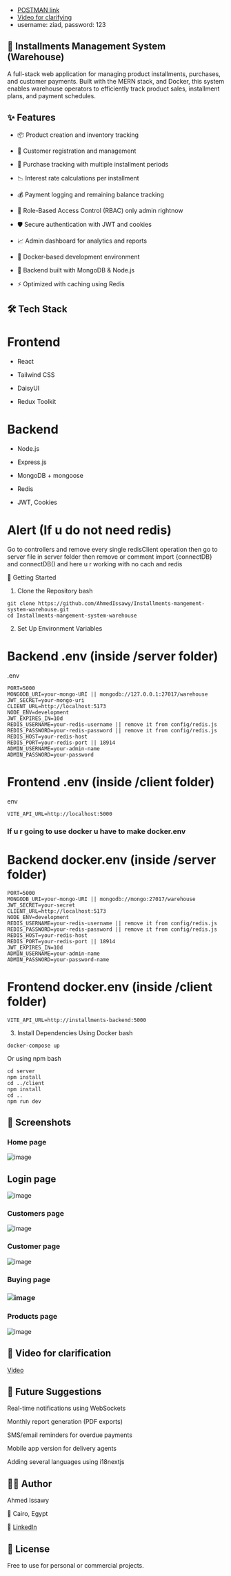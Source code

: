 - [POSTMAN link](https://app.getpostman.com/join-team?invite_code=3ee466d4637385ed64f85ad06ccf229f206e2b312fa1936b4b79f5d89cc6898e&target_code=a20e294c5419b8455380063d183c1fb4)
- [Video for clarifying](https://drive.google.com/file/d/1dogeYHtglDMp8ulbY1EN4zax1DcxojPI/view?usp=sharing)
- username: ziad, password: 123  
 
## 🧾 Installments Management System (Warehouse)     
     
A full-stack web application for managing product installments, purchases, and customer payments. Built with the MERN stack, and Docker, this system enables warehouse operators to efficiently track product sales, installment plans, and payment schedules.
 
## ✨ Features

- 📦 Product creation and inventory tracking

- 👥 Customer registration and management

- 🧾 Purchase tracking with multiple installment periods

- 📉 Interest rate calculations per installment

- 💰 Payment logging and remaining balance tracking

- 🔐 Role-Based Access Control (RBAC) only admin rightnow

- 🛡️ Secure authentication with JWT and cookies

- 📈 Admin dashboard for analytics and reports

- 🐳 Docker-based development environment

- 🧠 Backend built with MongoDB & Node.js

- ⚡ Optimized with caching using Redis

## 🛠️ Tech Stack

# Frontend

- React

- Tailwind CSS

- DaisyUI

- Redux Toolkit

# Backend

- Node.js

- Express.js

- MongoDB + mongoose

- Redis

- JWT, Cookies

# Alert (If u do not need redis)

Go to controllers and remove every single redisClient operation then go to server file in server folder then remove or comment import {connectDB} and connectDB() and here u r working with no cach and redis

🔧 Getting Started

1. Clone the Repository
   bash

```
git clone https://github.com/AhmedIssawy/Installments-mangement-system-warehouse.git
cd Installments-mangement-system-warehouse
```

2. Set Up Environment Variables

# Backend .env (inside /server folder)

.env

```
PORT=5000
MONGODB_URI=your-mongo-URI || mongodb://127.0.0.1:27017/warehouse
JWT_SECRET=your-mongo-uri
CLIENT_URL=http://localhost:5173
NODE_ENV=development
JWT_EXPIRES_IN=10d
REDIS_USERNAME=your-redis-username || remove it from config/redis.js
REDIS_PASSWORD=your-redis-password || remove it from config/redis.js
REDIS_HOST=your-redis-host
REDIS_PORT=your-redis-port || 18914
ADMIN_USERNAME=your-admin-name
ADMIN_PASSWORD=your-password
```

# Frontend .env (inside /client folder)

env

```
VITE_API_URL=http://localhost:5000
```

### If u r going to use docker u have to make docker.env

# Backend docker.env (inside /server folder)

```
PORT=5000
MONGODB_URI=your-mongo-URI || mongodb://mongo:27017/warehouse
JWT_SECRET=your-secret
CLIENT_URL=http://localhost:5173
NODE_ENV=development
REDIS_USERNAME=your-redis-username || remove it from config/redis.js
REDIS_PASSWORD=your-redis-password || remove it from config/redis.js
REDIS_HOST=your-redis-host
REDIS_PORT=your-redis-port || 18914
JWT_EXPIRES_IN=10d
ADMIN_USERNAME=your-admin-name
ADMIN_PASSWORD=your-password-name
```

# Frontend docker.env (inside /client folder)

```
VITE_API_URL=http://installments-backend:5000
```

3. Install Dependencies
   Using Docker
   bash

```
docker-compose up
```

Or using npm
bash

```
cd server
npm install
cd ../client
npm install
cd ..
npm run dev
```

## 📸 Screenshots

### Home page

![image](https://github.com/user-attachments/assets/f9713581-46f2-4929-a3f7-f50641982599)

## Login page

![image](https://github.com/user-attachments/assets/49055c3e-e141-4c37-bab0-7fbb079dbc2e)

### Customers page

![image](https://github.com/user-attachments/assets/2f476cc2-817e-4856-b3d6-ebcd77ea5d58)

### Customer page

![image](https://github.com/user-attachments/assets/4afccacd-da9f-45c0-9343-f963e55d7dc8)

### Buying page

### ![image](https://github.com/user-attachments/assets/caba9fda-1ba8-4980-9c73-764461587531)

### Products page

![image](https://github.com/user-attachments/assets/d1c9b25f-29ce-4575-8193-959d8865dd89)

## 🎥 Video for clarification

[Video](https://drive.google.com/file/d/1dogeYHtglDMp8ulbY1EN4zax1DcxojPI/view?usp=sharing)

## 🔮 Future Suggestions

Real-time notifications using WebSockets

Monthly report generation (PDF exports)

SMS/email reminders for overdue payments

Mobile app version for delivery agents

Adding several languages using i18nextjs

## 👨‍💻 Author

Ahmed Issawy

📍 Cairo, Egypt

🔗 [LinkedIn](https://www.linkedin.com/in/ahmed-issawy-fares/)

## 📄 License

Free to use for personal or commercial projects.
